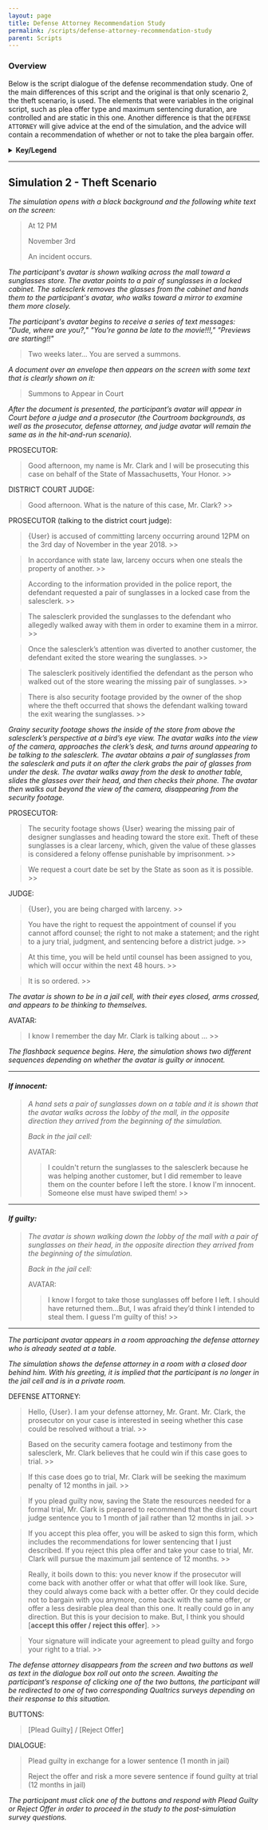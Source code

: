 ```yaml
---
layout: page
title: Defense Attorney Recommendation Study
permalink: /scripts/defense-attorney-recommendation-study
parent: Scripts
---
```

### Overview

Below is the script dialogue of the defense recommendation study. One of the main differences of this script and the original is that only scenario 2, the theft scenario, is used. The elements that were variables in the original script, such as plea offer type and maximum sentencing duration, are controlled and are static in this one. Another difference is that the `DEFENSE ATTORNEY` will give advice at the end of the simulation, and the advice will contain a recommendation of whether or not to take the plea bargain offer.

<details><summary><b>Key/Legend</b></summary>

To read these scripts and understand the meaning behind the formatting, here is a guide to how they are formatted.

* **Bolded text** denotes areas where researchers may want to easily make changes.

* *italicized text* denotes commentary as well as scene descriptions.

* “{User}” denotes the first name of the participant. This name is the one entered in the form on the previous page.

* “>>” denotes a pause at a specific point of text within the simulation and would require pressing the respective button in order to progress.

* > Text boxes denote the text within the dialogue box at a particular point in the simulation or text from assets on the screen.

</details>

---

## **Simulation 2 - Theft Scenario** ##

*The simulation opens with a black background and the following white text on the screen:*
>At 12 PM
>
>November 3rd
>
>An incident occurs.

*The participant's avatar is shown walking across the mall toward a sunglasses store. The avatar points to a pair of sunglasses in a locked cabinet. The salesclerk removes the glasses from the cabinet and hands them to the participant's avatar, who walks toward a mirror to examine them more closely.*

*The participant's avatar begins to receive a series of text messages: "Dude, where are you?," "You're gonna be late to the movie!!!," "Previews are starting!!"*

>Two weeks later...
>You are served a summons.

*A document over an envelope then appears on the screen with some text that is clearly shown on it:*
> Summons to Appear in Court

*After the document is presented, the participant’s avatar will appear in Court before a judge and a prosecutor (the Courtroom backgrounds, as well as the prosecutor, defense attorney, and judge avatar will remain the same as in the hit-and-run scenario).*

PROSECUTOR:
>Good afternoon, my name is Mr. Clark and I will be prosecuting this case on behalf of the State of Massachusetts, Your Honor. >>

DISTRICT COURT JUDGE:
>Good afternoon. What is the nature of this case, Mr. Clark? >>

PROSECUTOR (talking to the district court judge):
>{User} is accused of committing larceny occurring around 12PM on the 3rd day of November in the year 2018. >>

>In accordance with state law, larceny occurs when one steals the property of another. >>

>According to the information provided in the police report, the defendant requested a pair of sunglasses in a locked case from the salesclerk. >>

>The salesclerk provided the sunglasses to the defendant who allegedly walked away with them in order to examine them in a mirror. >>

>Once the salesclerk’s attention was diverted to another customer, the defendant exited the store wearing the sunglasses. >>

>The salesclerk positively identified the defendant as the person who walked out of the store wearing the missing pair of sunglasses. >>

>There is also security footage provided by the owner of the shop where the theft occurred that shows the defendant walking toward the exit wearing the sunglasses. >>

*Grainy security footage shows the inside of the store from above the salesclerk’s perspective at a bird’s eye view. The avatar walks into the view of the camera, approaches the clerk’s desk, and turns around appearing to be talking to the salesclerk. The avatar obtains a pair of sunglasses from the salesclerk and puts it on after the clerk grabs the pair of glasses from under the desk. The avatar walks away from the desk to another table, slides the glasses over their head, and then checks their phone. The avatar then walks out beyond the view of the camera, disappearing from the security footage.*

PROSECUTOR:
>The security footage shows {User} wearing the missing pair of designer sunglasses and heading toward the store exit. Theft of these sunglasses is a clear larceny, which, given the value of these glasses is considered a felony offense punishable by imprisonment. >>

>We request a court date be set by the State as soon as it is possible. >>

JUDGE:
>{User}, you are being charged with larceny. >>

>You have the right to request the appointment of counsel if you cannot afford counsel; the right to not make a statement; and the right to a jury trial, judgment, and sentencing before a district judge. >>

>At this time, you will be held until counsel has been assigned to you, which will occur within the next 48 hours. >>

>It is so ordered. >>

*The avatar is shown to be in a jail cell, with their eyes closed, arms crossed, and appears to be thinking to themselves.*

AVATAR:
>I know I remember the day Mr. Clark is talking about ... >>

*The flashback sequence begins. Here, the simulation shows two different sequences depending on whether the avatar is guilty or innocent.*

***

#### *If innocent:*
>*A hand sets a pair of sunglasses down on a table and it is shown that the avatar walks across the lobby of the mall, in the opposite direction they arrived from the beginning of the simulation.*
>
>*Back in the jail cell:*
>
>AVATAR:
>
>>I couldn't return the sunglasses to the salesclerk because he was helping another customer, but I did remember to leave them on the counter before I left the store. I know I'm innocent. Someone else must have swiped them! >>

***

#### *If guilty:*
>*The avatar is shown walking down the lobby of the mall with a pair of sunglasses on their head, in the opposite direction they arrived from the beginning of the simulation.*
>
>*Back in the jail cell:*
>
>AVATAR:
>
>>I know I forgot to take those sunglasses off before I left. I should have returned them...But, I was afraid they’d think I intended to steal them. I guess I'm guilty of this! >>

***

*The participant avatar appears in a room approaching the defense attorney who is already seated at a table.*

*The simulation shows the defense attorney in a room with a closed door behind him. With his greeting, it is implied that the participant is no longer in the jail cell and is in a private room.*

DEFENSE ATTORNEY:
>Hello, {User}. I am your defense attorney, Mr. Grant. Mr. Clark, the prosecutor on your case is interested in seeing whether this case could be resolved without a trial. >>

>Based on the security camera footage and testimony from the salesclerk, Mr. Clark believes that he could win if this case goes to trial. >>

>If this case does go to trial, Mr. Clark will be seeking the maximum penalty of 12 months in jail. >>

>If you plead guilty now, saving the State the resources needed for a formal trial, Mr. Clark is prepared to recommend that the district court judge sentence you to 1 month of jail rather than 12 months in jail. >>

>If you accept this plea offer, you will be asked to sign this form, which includes the recommendations for lower sentencing that I just described. If you reject this plea offer and take your case to trial, Mr. Clark will pursue the maximum jail sentence of 12 months. >>

>Really, it boils down to this: you never know if the prosecutor will come back with another offer or what that offer will look like. Sure, they could always come back with a better offer. Or they could decide not to bargain with you anymore, come back with the same offer, or offer a less desirable plea deal than this one. It really could go in any direction. But this is your decision to make. But, I think you should [**accept this offer / reject this offer**]. >>

>Your signature will indicate your agreement to plead guilty and forgo your right to a trial. >>

*The defense attorney disappears from the screen and two buttons as well as text in the dialogue box roll out onto the screen. Awaiting the participant’s response of clicking one of the two buttons, the participant will be redirected to one of two corresponding Qualtrics surveys depending on their response to this situation.*

BUTTONS:

>[Plead Guilty]  /  [Reject Offer]

DIALOGUE:

>Plead guilty in exchange for a lower sentence (1 month in jail)
>
>Reject the offer and risk a more severe sentence if found guilty at trial (12 months in jail)

*The participant must click one of the buttons and respond with Plead Guilty or Reject Offer in order to proceed in the study to the post-simulation survey questions.*
